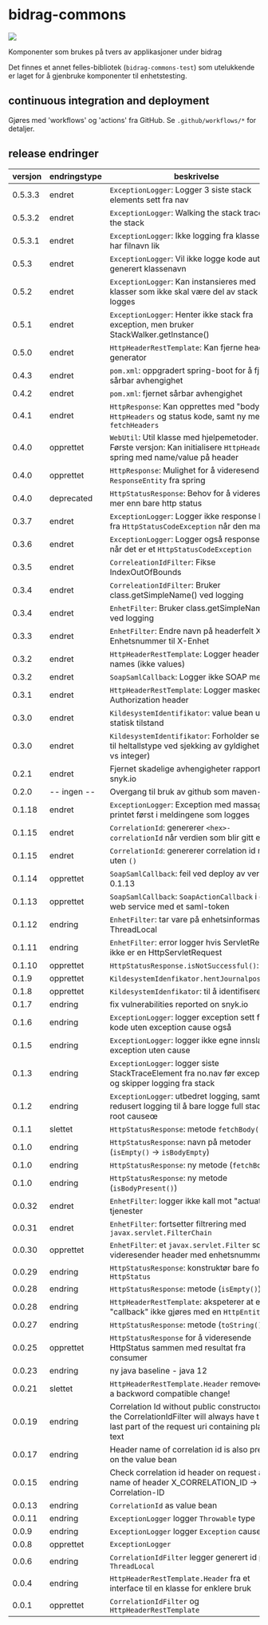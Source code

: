 # bidrag-commons

![](https://github.com/navikt/bidrag-commons/workflows/maven%20deploy/badge.svg)

Komponenter som brukes på tvers av applikasjoner under bidrag

Det finnes et annet felles-bibliotek (`bidrag-commons-test`) som utelukkende er laget for å
gjenbruke komponenter til enhetstesting. 

## continuous integration and deployment

Gjøres med 'workflows' og 'actions' fra GitHub. Se `.github/workflows/*` for detaljer. 

## release endringer

versjon | endringstype | beskrivelse
--------|--------------|------------
0.5.3.3 | endret       | `ExceptionLogger`: Logger 3 siste stack elements sett fra nav
0.5.3.2 | endret       | `ExceptionLogger`: Walking the stack trace, not the stack
0.5.3.1 | endret       | `ExceptionLogger`: Ikke logging fra klasser som har filnavn lik <generated>
0.5.3   | endret       | `ExceptionLogger`: Vil ikke logge kode auto-generert klassenavn
0.5.2   | endret       | `ExceptionLogger`: Kan instansieres med klasser som ikke skal være del av stack som logges
0.5.1   | endret       | `ExceptionLogger`: Henter ikke stack fra exception, men bruker StackWalker.getInstance()
0.5.0   | endret       | `HttpHeaderRestTemplate`: Kan fjerne header generator
0.4.3   | endret       | `pom.xml`: oppgradert spring-boot for å fjerne sårbar avhengighet
0.4.2   | endret       | `pom.xml`: fjernet sårbar avhengighet
0.4.1   | endret       | `HttpResponse`: Kan opprettes med "body", `HttpHeaders` og status kode, samt ny metode: `fetchHeaders`
0.4.0   | opprettet    | `WebUtil`: Util klasse med hjelpemetoder. Første versjon: Kan initialisere `HttpHeadera` fra spring med name/value på header
0.4.0   | opprettet    | `HttpResponse`: Mulighet for å videresende `ResponseEntity` fra spring
0.4.0   | deprecated   | `HttpStatusResponse`: Behov for å videresende mer enn bare http status
0.3.7   | endret       | `ExceptionLogger`: Logger ikke response body fra `HttpStatusCodeException` når den mangler 
0.3.6   | endret       | `ExceptionLogger`: Logger også response body når det er et `HttpStatusCodeException` 
0.3.5   | endret       | `CorreleationIdFilter`: Fikse IndexOutOfBounds
0.3.4   | endret       | `CorreleationIdFilter`: Bruker class.getSimpleName() ved logging
0.3.4   | endret       | `EnhetFilter`: Bruker class.getSimpleName() ved logging
0.3.3   | endret       | `EnhetFilter`: Endre navn på headerfelt X-Enhetsnummer til X-Enhet
0.3.2   | endret       | `HttpHeaderRestTemplate`: Logger header names (ikke values)
0.3.2   | endret       | `SoapSamlCallback`: Logger ikke SOAP message
0.3.1   | endret       | `HttpHeaderRestTemplate`: Logger masked Authorization header
0.3.0   | endret       | `KildesystemIdentifikator`: value bean uten statisk tilstand
0.3.0   | endret       | `KildesystemIdentifikator`: Forholder seg ikke til heltallstype ved sjekking av gyldighet (long vs integer)
0.2.1   | endret       | Fjernet skadelige avhengigheter rapportert av snyk.io
0.2.0   | -- ingen --  | Overgang til bruk av github som maven-repo
0.1.18  | endret       | `ExceptionLogger`: Exception med massage blir printet først i meldingene som logges
0.1.15  | endret       | `CorrelationId`: genererer `<hex>-correlationId` når verdien som blir gitt er null
0.1.15  | endret       | `CorrelationId`: genererer correlation id med `-` uten `()`
0.1.14  | opprettet    | `SoapSamlCallback`: feil ved deploy av versjon 0.1.13
0.1.13  | opprettet    | `SoapSamlCallback`: `SoapActionCallback` i en web service med et saml-token
0.1.12  | endring      | `EnhetFilter`: tar vare på enhetsinformasjon i ThreadLocal     
0.1.11  | endring      | `EnhetFilter`: error logger hvis ServletRequest ikke er en HttpServletRequest     
0.1.10  | opprettet    | `HttpStatusResponse.isNotSuccessful()`:   
0.1.9   | opprettet    | `KildesystemIdenfikator.hentJournalpostId()`:   
0.1.8   | opprettet    | `KildesystemIdenfikator`: til å identifisere  
0.1.7   | endring      | fix vulnerabilities reported on snyk.io 
0.1.6   | endring      | `ExceptionLogger`: logger exception sett fra nav kode uten exception cause også 
0.1.5   | endring      | `ExceptionLogger`: logger ikke egne innslag for exception uten cause 
0.1.3   | endring      | `ExceptionLogger`: logger siste StackTraceElement fra no.nav før exception og skipper logging fra stack 
0.1.2   | endring      | `ExceptionLogger`: utbedret logging, samt redusert logging til å bare logge full stack på root causeœ 
0.1.1   | slettet      | `HttpStatusResponse`: metode `fetchBody()`
0.1.0   | endring      | `HttpStatusResponse`: navn på metoder (`isEmpty()` -> `isBodyEmpty`)
0.1.0   | endring      | `HttpStatusResponse`: ny metode (`fetchBody()`)
0.1.0   | endring      | `HttpStatusResponse`: ny metode (`isBodyPresent()`)
0.0.32  | endret       | `EnhetFilter`: logger ikke kall mot "actuator"-tjenester
0.0.31  | endret       | `EnhetFilter`: fortsetter filtrering med `javax.servlet.FilterChain`
0.0.30  | opprettet    | `EnhetFilter`: et `javax.servlet.Filter` som videresender header med enhetsnummer
0.0.29  | endring      | `HttpStatusResponse`: konstruktør bare for `HttpStatus`
0.0.28  | endring      | `HttpStatusResponse`: metode (`isEmpty()`)
0.0.28  | endring      | `HttpHeaderRestTemplate`: akspeterer at et "callback" ikke gjøres med en `HttpEntity`
0.0.27  | endring      | `HttpStatusResponse`: metode (`toString()`)
0.0.25  | opprettet    | `HttpStatusResponse` for å videresende HttpStatus sammen med resultat fra consumer
0.0.23  | endring      | ny java baseline - java 12
0.0.21  | slettet      | `HttpHeaderRestTemplate.Header` removed. Not a backword compatible change!
0.0.19  | endring      | Correlation Id without public constructors and the CorrelationIdFilter will always have the last part of the request uri containing plain text
0.0.17  | endring      | Header name of correlation id is also present on the value bean
0.0.15  | endring      | Check correlation id header on request and name of header X_CORRELATION_ID -> X-Correlation-ID
0.0.13  | endring      | `CorrelationId` as value bean
0.0.11  | endring      | `ExceptionLogger` logger `Throwable` type
0.0.9   | endring      | `ExceptionLogger` logger `Exception` cause
0.0.8   | opprettet    | `ExceptionLogger`
0.0.6   | endring      | `CorrelationIdFilter` legger generert id på `ThreadLocal`
0.0.4   | endring      | `HttpHeaderRestTemplate.Header` fra et interface til en klasse for enklere bruk
0.0.1   | opprettet    | `CorrelationIdFilter` og `HttpHeaderRestTemplate`
